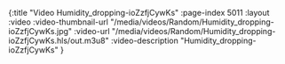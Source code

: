 {:title "Video Humidity_dropping-ioZzfjCywKs" :page-index 5011 :layout :video :video-thumbnail-url "/media/videos/Random/Humidity_dropping-ioZzfjCywKs.jpg" :video-url "/media/videos/Random/Humidity_dropping-ioZzfjCywKs.hls/out.m3u8" :video-description "Humidity_dropping-ioZzfjCywKs" }
